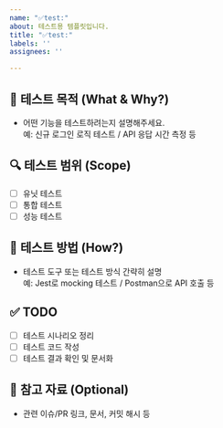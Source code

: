 ```yaml
---
name: "✅test:"
about: 테스트용 템플릿입니다.
title: "✅test:"
labels: ''
assignees: ''

---
```


## 🧪 테스트 목적 (What & Why?)
- 어떤 기능을 테스트하려는지 설명해주세요.  
  예: 신규 로그인 로직 테스트 / API 응답 시간 측정 등

## 🔍 테스트 범위 (Scope)
- [ ] 유닛 테스트
- [ ] 통합 테스트
- [ ] 성능 테스트

## 🧰 테스트 방법 (How?)
- 테스트 도구 또는 테스트 방식 간략히 설명  
  예: Jest로 mocking 테스트 / Postman으로 API 호출 등

## ✅ TODO
- [ ] 테스트 시나리오 정리
- [ ] 테스트 코드 작성
- [ ] 테스트 결과 확인 및 문서화

## 📎 참고 자료 (Optional)
- 관련 이슈/PR 링크, 문서, 커밋 해시 등
